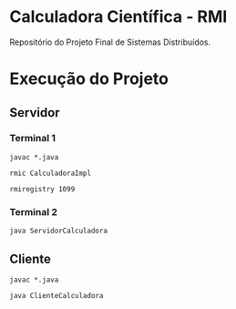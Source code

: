 # Calculadora Científica - RMI
Repositório do Projeto Final de Sistemas Distribuídos.

# Execução do Projeto
## Servidor
### Terminal 1
```
javac *.java
```
```
rmic CalculadoraImpl
```
```
rmiregistry 1099
```
### Terminal 2
```
java ServidorCalculadora 
```

## Cliente
```
javac *.java
```
```
java ClienteCalculadora
```
